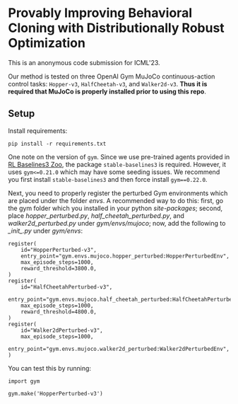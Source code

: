 # Provably Improving Behavioral Cloning with Distributionally Robust Optimization
This is an anonymous code submission for ICML'23.

Our method is tested on three OpenAI Gym MuJoCo continuous-action control tasks: `Hopper-v3`, `HalfCheetah-v3`, and `Walker2d-v3`. **Thus it is required that MuJoCo is properly installed prior to using this repo**.

## Setup
Install requirements:
```
pip install -r requirements.txt
```
One note on the version of `gym`. Since we use pre-trained agents provided in [RL Baselines3 Zoo](https://github.com/DLR-RM/rl-baselines3-zoo), the package `stable-baselines3` is required. However, it uses `gym<=0.21.0` which may have some seeding issues. We recommend you first install `stable-baselines3` and then force install `gym==0.22.0`.

Next, you need to properly register the perturbed Gym environments which are placed under the folder *envs*. A recommended way to do this: first, go the gym folder which you installed in your python *site-packages*; second, place *hopper_perturbed.py*, *half_cheetah_perturbed.py*, and *walker2d_perturbed.py* under *gym/envs/mujoco*; now, add the following to *\__init__.py* under *gym/envs*:
```
register(
    id="HopperPerturbed-v3",
    entry_point="gym.envs.mujoco.hopper_perturbed:HopperPerturbedEnv",
    max_episode_steps=1000,
    reward_threshold=3800.0,
)
register(
    id="HalfCheetahPerturbed-v3",
    entry_point="gym.envs.mujoco.half_cheetah_perturbed:HalfCheetahPerturbedEnv",
    max_episode_steps=1000,
    reward_threshold=4800.0,
)
register(
    id="Walker2dPerturbed-v3",
    max_episode_steps=1000,
    entry_point="gym.envs.mujoco.walker2d_perturbed:Walker2dPerturbedEnv",
)
```
You can test this by running:
```
import gym

gym.make('HopperPerturbed-v3')
```
